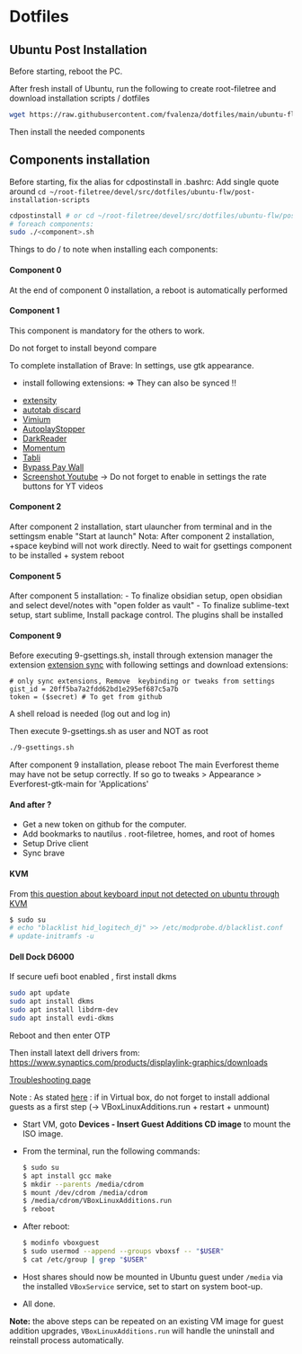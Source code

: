 # Dotfiles


## Ubuntu Post Installation

Before starting, reboot the PC.


After fresh install of Ubuntu, run the following to create root-filetree and download installation scripts / dotfiles

```sh
wget https://raw.githubusercontent.com/fvalenza/dotfiles/main/ubuntu-flw/post-installation-scripts/post-install.sh && chmod +x post-install.sh && sudo ./post-install.sh
```


Then install the needed components


## Components installation

Before starting, fix the alias for cdpostinstall in .bashrc:
Add single quote around `cd ~/root-filetree/devel/src/dotfiles/ubuntu-flw/post-installation-scripts`
 
```sh
cdpostinstall # or cd ~/root-filetree/devel/src/dotfiles/ubuntu-flw/post-installation-scripts
# foreach components:
sudo ./<component>.sh
```

Things to do / to note when installing each components: 

#### __Component 0__

At the end of component 0 installation, a reboot is automatically performed

#### __Component 1__

This component is mandatory for the others to work.

Do not forget to install beyond compare

To complete installation of Brave:
In settings, use gtk appearance.
+ install following extensions: => They can also be synced !!

- [extensity](https://chrome.google.com/webstore/detail/extensity/jjmflmamggggndanpgfnpelongoepncg?hl=fr)
- [autotab discard ](https://chrome.google.com/webstore/detail/auto-tab-discard/jhnleheckmknfcgijgkadoemagpecfol?hl=fr)
- [Vimium](https://chrome.google.com/webstore/detail/vimium/dbepggeogbaibhgnhhndojpepiihcmeb?hl=fr)
- [AutoplayStopper](https://chrome.google.com/webstore/detail/autoplaystopper/ejddcgojdblidajhngkogefpkknnebdh?hl=fr)
- [DarkReader](https://chrome.google.com/webstore/detail/dark-reader/eimadpbcbfnmbkopoojfekhnkhdbieeh?hl=fr)
- [Momentum](https://chrome.google.com/webstore/detail/momentum/laookkfknpbbblfpciffpaejjkokdgca?hl=fr)
- [Tabli](https://chrome.google.com/webstore/detail/tabli/igeehkedfibbnhbfponhjjplpkeomghi?hl=fr)
- [Bypass Pay Wall](https://gitlab.com/magnolia1234/bypass-paywalls-chrome-clean)
- [Screenshot Youtube](https://chrome.google.com/webstore/detail/screenshot-youtube/gjoijpfmdhbjkkgnmahganhoinjjpohk?hl=fr) -> Do not forget to enable in settings the rate buttons for YT videos

#### __Component 2__

After component 2 installation, start ulauncher from terminal and in the settingsm enable "Start at launch"
Nota: After component 2 installation, <ctrl>+space keybind will not work directly. Need to wait for gsettings component to be installed + system reboot

#### __Component 5__

After component 5 installation:
    - To finalize obsidian setup, open obsidian and select devel/notes with "open folder as vault"
    - To finalize sublime-text setup, start sublime, Install package control. The plugins shall be installed

#### __Component 9__

Before executing 9-gsettings.sh, install through extension manager the extension [extension sync](https://extensions.gnome.org/extension/1486/extensions-sync/) with following settings and download extensions:

```
# only sync extensions, Remove  keybinding or tweaks from settings
gist_id = 20ff5ba7a2fdd62bd1e295ef687c5a7b
token = ($secret) # To get from github
```

A shell reload is needed (log out and log in)

Then execute 9-gsettings.sh as user and NOT as root

```sh
./9-gsettings.sh
```
After component 9 installation, please reboot
The main Everforest theme may have not be setup correctly. If so go to tweaks > Appearance > Everforest-gtk-main for 'Applications'

#### And after ?

- Get a new token on github for the computer.
- Add bookmarks to nautilus . root-filetree, homes, and root of homes
- Setup Drive client
- Sync brave

#### KVM

From [this question about keyboard input not detected on ubuntu through KVM](https://askubuntu.com/a/1353082)
```sh
$ sudo su
# echo "blacklist hid_logitech_dj" >> /etc/modprobe.d/blacklist.conf
# update-initramfs -u
```

#### Dell Dock D6000

If secure uefi boot  enabled , first install dkms
```sh
sudo apt update
sudo apt install dkms
sudo apt install libdrm-dev
sudo apt install evdi-dkms
```
Reboot and then enter OTP


Then install latext dell drivers from:
https://www.synaptics.com/products/displaylink-graphics/downloads


[Troubleshooting page](https://support.displaylink.com/knowledgebase/topics/103927-troubleshooting-ubuntu) 



Note : As stated [here](https://gist.github.com/magnetikonline/1e7e2dbd1b288fecf090f1ef12f0c80b) : if in Virtual box, do not forget to install addional guests as a first step  (-> VBoxLinuxAdditions.run + restart + unmount)

- Start VM, goto **Devices - Insert Guest Additions CD image** to mount the ISO image.
- From the terminal, run the following commands:

    ```sh
    $ sudo su
    $ apt install gcc make
    $ mkdir --parents /media/cdrom
    $ mount /dev/cdrom /media/cdrom
    $ /media/cdrom/VBoxLinuxAdditions.run
    $ reboot
    ```

- After reboot:

    ```sh
    $ modinfo vboxguest
    $ sudo usermod --append --groups vboxsf -- "$USER"
    $ cat /etc/group | grep "$USER"
    ```

- Host shares should now be mounted in Ubuntu guest under `/media` via the installed `VBoxService` service, set to start on system boot-up.
- All done.

**Note:** the above steps can be repeated on an existing VM image for guest addition upgrades, `VBoxLinuxAdditions.run` will handle the uninstall and reinstall process automatically.

